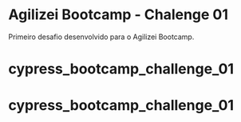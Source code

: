 # Agilizei Bootcamp - Chalenge 01

Primeiro desafio desenvolvido para o Agilizei Bootcamp.
# cypress_bootcamp_challenge_01
# cypress_bootcamp_challenge_01
